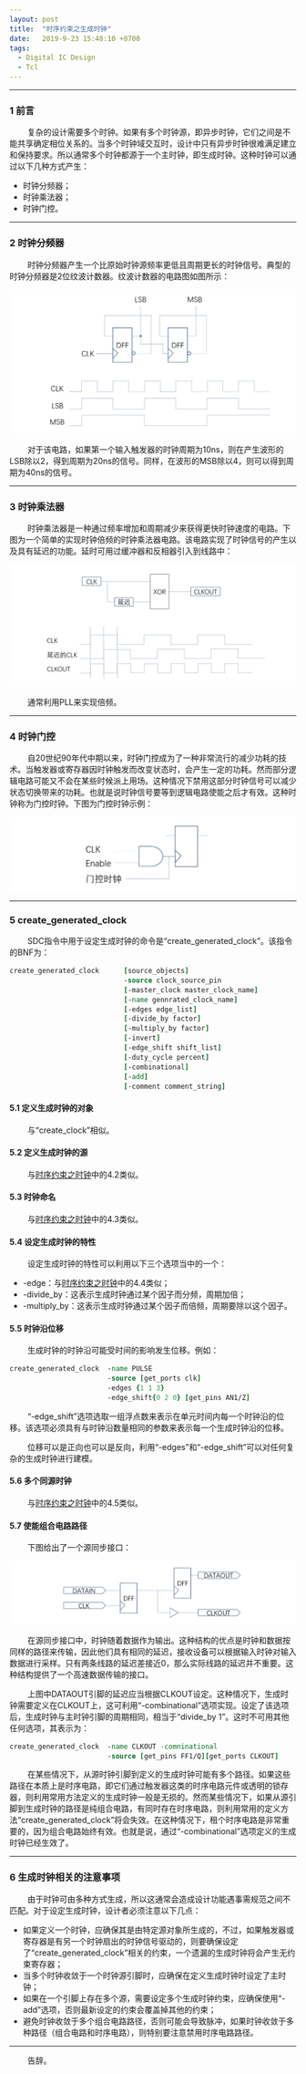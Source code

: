 ```yaml
---
layout: post
title:  "时序约束之生成时钟"
date:   2019-9-23 15:48:10 +0700
tags:
  - Digital IC Design
  - Tcl
---
```


----

### 1 前言

&#160; &#160; &#160; &#160; 复杂的设计需要多个时钟。如果有多个时钟源，即异步时钟，它们之间是不能共享确定相位关系的。当多个时钟域交互时，设计中只有异步时钟很难满足建立和保持要求。所以通常多个时钟都源于一个主时钟，即生成时钟。这种时钟可以通过以下几种方式产生：

* 时钟分频器；
* 时钟乘法器；
* 时钟门控。

----

### 2 时钟分频器

&#160; &#160; &#160; &#160; 时钟分频器产生一个比原始时钟源频率更低且周期更长的时钟信号。典型的时钟分频器是2位纹波计数器。纹波计数器的电路图如图所示：

![1](https://raw.githubusercontent.com/Verdvana/Verdvana.github.io/master/_posts/%E6%97%B6%E5%BA%8F%E7%BA%A6%E6%9D%9F%E4%B9%8B%E7%94%9F%E6%88%90%E6%97%B6%E9%92%9F/1.jpg)

&#160; &#160; &#160; &#160; 对于该电路，如果第一个输入触发器的时钟周期为10ns，则在产生波形的LSB除以2，得到周期为20ns的信号。同样，在波形的MSB除以4，则可以得到周期为40ns的信号。

----

### 3 时钟乘法器

&#160; &#160; &#160; &#160; 时钟乘法器是一种通过频率增加和周期减少来获得更快时钟速度的电路。下图为一个简单的实现时钟倍频的时钟乘法器电路。该电路实现了时钟信号的产生以及具有延迟的功能。延时可用过缓冲器和反相器引入到线路中：

![2](https://raw.githubusercontent.com/Verdvana/Verdvana.github.io/master/_posts/%E6%97%B6%E5%BA%8F%E7%BA%A6%E6%9D%9F%E4%B9%8B%E7%94%9F%E6%88%90%E6%97%B6%E9%92%9F/2.jpg)

&#160; &#160; &#160; &#160; 通常利用PLL来实现倍频。


----

### 4 时钟门控

&#160; &#160; &#160; &#160; 自20世纪90年代中期以来，时钟门控成为了一种非常流行的减少功耗的技术。当触发器或寄存器因时钟触发而改变状态时，会产生一定的功耗。然而部分逻辑电路可能又不会在某些时候派上用场。这种情况下禁用这部分时钟信号可以减少状态切换带来的功耗。也就是说时钟信号要等到逻辑电路使能之后才有效。这种时钟称为门控时钟。下图为门控时钟示例：

![3](https://raw.githubusercontent.com/Verdvana/Verdvana.github.io/master/_posts/%E6%97%B6%E5%BA%8F%E7%BA%A6%E6%9D%9F%E4%B9%8B%E7%94%9F%E6%88%90%E6%97%B6%E9%92%9F/3.jpg)



----

### 5 create_generated_clock

&#160; &#160; &#160; &#160; SDC指令中用于设定生成时钟的命令是“create_generated_clock”。该指令的BNF为：

```tcl
create_generated_clock      [source_objects]
                            -source clock_source_pin
                            [-master_clock master_clock_name]
                            [-name gennrated_clock_name]
                            [-edges edge_list]
                            [-divide_by factor]
                            [-multiply_by factor]
                            [-invert]
                            [-edge_shift shift_list]
                            [-duty_cycle percent]
                            [-combinational]
                            [-add]
                            [-comment comment_string]
```

#### 5.1 定义生成时钟的对象

&#160; &#160; &#160; &#160; 与“create_clock”相似。

#### 5.2 定义生成时钟的源

&#160; &#160; &#160; &#160; 与[时序约束之时钟](http://verdvana.top/fpga/digital%20ic%20design/2019/09/22/%E6%97%B6%E5%BA%8F%E7%BA%A6%E6%9D%9F%E4%B9%8B%E6%97%B6%E9%92%9F.html)中的4.2类似。

#### 5.3 时钟命名

&#160; &#160; &#160; &#160; 与[时序约束之时钟](http://verdvana.top/fpga/digital%20ic%20design/2019/09/22/%E6%97%B6%E5%BA%8F%E7%BA%A6%E6%9D%9F%E4%B9%8B%E6%97%B6%E9%92%9F.html)中的4.3类似。

#### 5.4 设定生成时钟的特性

&#160; &#160; &#160; &#160; 设定生成时钟的特性可以利用以下三个选项当中的一个：

* -edge：与[时序约束之时钟](http://verdvana.top/fpga/digital%20ic%20design/2019/09/22/%E6%97%B6%E5%BA%8F%E7%BA%A6%E6%9D%9F%E4%B9%8B%E6%97%B6%E9%92%9F.html)中的4.4类似；
* -divide_by：这表示生成时钟通过某个因子而分频，周期加倍；
* -multiply_by：这表示生成时钟通过某个因子而倍频，周期要除以这个因子。

#### 5.5 时钟沿位移

&#160; &#160; &#160; &#160; 生成时钟的时钟沿可能受时间的影响发生位移。例如：

```tcl
create_generated_clock  -name PULSE 
                        -source [get_ports clk]
                        -edges {1 1 3}
                        -edge_shift{0 2 0} [get_pins AN1/Z]
```

&#160; &#160; &#160; &#160; “-edge_shift”选项选取一组浮点数来表示在单元时间内每一个时钟沿的位移。该选项必须具有与时钟沿数量相同的参数来表示每一个生成时钟沿的位移。

&#160; &#160; &#160; &#160; 位移可以是正向也可以是反向，利用“-edges”和“-edge_shift”可以对任何复杂的生成时钟进行建模。

#### 5.6 多个同源时钟

&#160; &#160; &#160; &#160; 与[时序约束之时钟](http://verdvana.top/fpga/digital%20ic%20design/2019/09/22/%E6%97%B6%E5%BA%8F%E7%BA%A6%E6%9D%9F%E4%B9%8B%E6%97%B6%E9%92%9F.html)中的4.5类似。

#### 5.7 使能组合电路路径

&#160; &#160; &#160; &#160; 下图给出了一个源同步接口：

![4](https://raw.githubusercontent.com/Verdvana/Verdvana.github.io/master/_posts/%E6%97%B6%E5%BA%8F%E7%BA%A6%E6%9D%9F%E4%B9%8B%E7%94%9F%E6%88%90%E6%97%B6%E9%92%9F/4.jpg)

&#160; &#160; &#160; &#160; 在源同步接口中，时钟随着数据作为输出。这种结构的优点是时钟和数据按同样的路径来传输，因此他们具有相同的延迟，接收设备可以根据输入时钟对输入数据进行采样。只有两条线路的延迟差接近0，那么实际线路的延迟并不重要。这种结构提供了一个高速数据传输的接口。

&#160; &#160; &#160; &#160; 上图中DATAOUT引脚的延迟应当根据CLKOUT设定。这种情况下，生成时钟需要定义在CLKOUT上，这可利用“-combinational”选项实现。设定了该选项后，生成时钟与主时钟引脚的周期相同，相当于“divide_by 1”。这时不可用其他任何选项，其表示为：

```tcl
create_generated_clock  -name CLKOUT -comninational
                        -source [get_pins FF1/Q][get_ports CLKOUT]
```

&#160; &#160; &#160; &#160; 在某些情况下，从源时钟引脚到定义的生成时钟可能有多个路径。如果这些路径在本质上是时序电路，即它们通过触发器这类的时序电路元件或透明的锁存器，则利用常用方法定义的生成时钟一般是无损的。然而某些情况下，如果从源引脚到生成时钟的路径是纯组合电路，有同时存在时序电路，则利用常用的定义方法“create_generated_clock”将会失效。在这种情况下，租个时序电路是非常重要的，因为组合电路始终有效。也就是说，通过“-combinational”选项定义的生成时钟已经生效了。

----

### 6 生成时钟相关的注意事项

&#160; &#160; &#160; &#160; 由于时钟可由多种方式生成，所以这通常会造成设计功能遇事需规范之间不匹配。对于设定生成时钟，设计者必须注意以下几点：

* 如果定义一个时钟，应确保其是由特定源对象所生成的，不过，如果触发器或寄存器是有另一个时钟扇出的时钟信号驱动的，则要确保设定了“create_generated_clock”相关的约束，一个遗漏的生成时钟将会产生无约束寄存器；
* 当多个时钟收敛于一个时钟源引脚时，应确保在定义生成时钟时设定了主时钟；
* 如果在一个引脚上存在多个源，需要设定多个生成时钟约束，应确保使用“-add”选项，否则最新设定的约束会覆盖掉其他的约束；
* 避免时钟收敛于多个组合电路路径，否则可能会导致脉冲，如果时钟收敛于多种路径（组合电路和时序电路），则特别要注意禁用时序电路路径。

----
&#160; &#160; &#160; &#160; 告辞。

